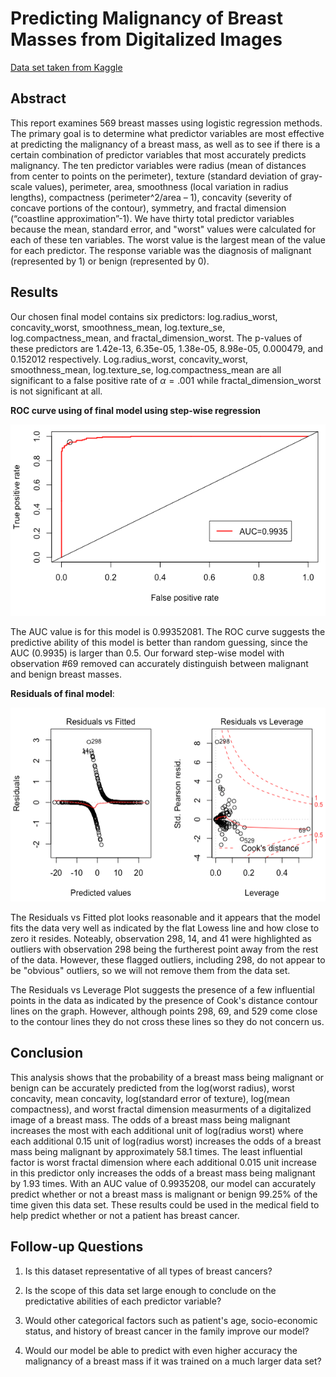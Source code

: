 # Predicting Malignancy of Breast Masses from Digitalized Images

[Data set taken from Kaggle](https://www.kaggle.com/uciml/breast-cancer-wisconsin-data)

## Abstract 

This report examines 569 breast masses using logistic regression methods. The primary goal is to determine what predictor variables are most effective at predicting the malignancy of a breast mass, as well as to see if there is a certain combination of predictor variables that most accurately predicts malignancy. The ten predictor variables were radius (mean of distances from center to points on the perimeter), texture (standard deviation of gray-scale values), perimeter, area, smoothness (local variation in radius lengths), compactness (perimeter^2/area – 1), concavity (severity of concave portions of the contour), symmetry, and fractal dimension (“coastline approximation”-1). We have thirty total predictor variables because the mean, standard error, and "worst" values were calculated for each of these ten variables. The worst value is the largest mean of the value for each predictor. The response variable was the diagnosis of malignant (represented by 1) or benign (represented by 0).

## Results

Our chosen final model contains six predictors: log.radius_worst, concavity_worst, smoothness_mean, log.texture_se, log.compactness_mean, and fractal_dimension_worst. The p-values of these predictors are 1.42e-13, 6.35e-05, 1.38e-05, 8.98e-05, 0.000479, and 0.152012 respectively. Log.radius_worst, concavity_worst, smoothness_mean, log.texture_se, log.compactness_mean are all significant to a false positive rate of $\alpha = .001$ while fractal_dimension_worst is not significant at all. 

**ROC curve using of final model using step-wise regression**

![alt text](https://github.com/khummel01/Breast-Cancer-Binary-Classification/blob/master/images/roc_curve.png "ROC Curve")

The AUC value is for this model is 0.99352081. The ROC curve suggests the predictive ability of this model is better than random guessing, since the AUC (0.9935) is larger than 0.5. Our forward step-wise model with observation #69 removed can accurately distinguish between malignant and benign breast masses.

**Residuals of final model**:

![alt text](https://github.com/khummel01/Breast-Cancer-Binary-Classification/blob/master/images/residuals.png "Residuals")

The Residuals vs Fitted plot looks reasonable and it appears that the model fits the data very well as indicated by the flat Lowess line and how close to zero it resides. Noteably, observation 298, 14, and 41 were highlighted as outliers with observation 298 being the furtherest point away from the rest of the data. However, these flagged outliers, including 298, do not appear to be "obvious" outliers, so we will not remove them from the data set.

The Residuals vs Leverage Plot suggests the presence of a few influential points in the data as indicated by the presence of Cook's distance contour lines on the graph. However, although points 298, 69, and 529 come close to the contour lines they do not cross these lines so they do not concern us.

## Conclusion

This analysis shows that the probability of a breast mass being malignant or benign can be accurately predicted from the log(worst radius), worst concavity, mean concavity, log(standard error of texture), log(mean compactness), and worst fractal dimension measurments of a digitalized image of a breast mass. The odds of a breast mass being malignant increases the most with each additional unit of log(radius worst) where each additional 0.15 unit of log(radius worst) increases the odds of a breast mass being malignant by approximately 58.1 times. The least influential factor is worst fractal dimension where each additional 0.015 unit increase in this predictor only increases the odds of a breast mass being malignant by 1.93 times. With an AUC value of 0.9935208, our model can accurately predict whether or not a breast mass is malignant or benign 99.25% of the time given this data set. These results could be used in the medical field to help predict whether or not a patient has breast cancer. 

## Follow-up Questions
1. Is this dataset representative of all types of breast cancers?

2. Is the scope of this data set large enough to conclude on the predictative abilities of each predictor variable?

3. Would other categorical factors such as patient's age, socio-economic status, and history of breast cancer in the family improve our model?

4. Would our model be able to predict with even higher accuracy the malignancy of a breast mass if it was trained on a much larger data set?
